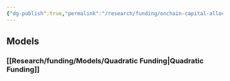 ```yaml
---
{"dg-publish":true,"permalink":"/research/funding/onchain-capital-allocation-handbook/","title":"Onchain Capital Allocation Handbook"}
---
```


## Models

### [[Research/funding/Models/Quadratic Funding\|Quadratic Funding]]

